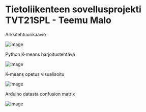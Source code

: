 # Tietoliikenteen sovellusprojekti TVT21SPL - Teemu Malo


Arkkitehtuurikaavio

![image](https://user-images.githubusercontent.com/101553328/207847133-e5f58b98-f004-4951-8ffd-2fca8543ff56.png)


Python K-means harjoitustehtävä

![image](https://user-images.githubusercontent.com/101553328/205619153-5a28c29e-914b-4e0f-8c79-81e3affb57fd.png)


K-means opetus visualisoitu

![image](https://user-images.githubusercontent.com/101553328/205619220-49f8955a-e8ad-428e-a96e-4c6ddc28e1f6.png)


Arduino datasta confusion matrix

![image](https://user-images.githubusercontent.com/101553328/207832013-6511330f-8a7e-4da4-bfc9-9754ba5bfbde.png)

